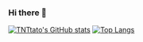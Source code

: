 ### Hi there 👋

<!--
**TNTtato/TNTtato** is a ✨ _special_ ✨ repository because its `README.md` (this file) appears on your GitHub profile.

Here are some ideas to get you started:

- 🔭 I’m currently working on ...
- 🌱 I’m currently learning ...
- 👯 I’m looking to collaborate on ...
- 🤔 I’m looking for help with ...
- 💬 Ask me about ...
- 📫 How to reach me: ...
- 😄 Pronouns: ...
- ⚡ Fun fact: ...
-->
[![TNTtato's GitHub stats](https://github-readme-stats.vercel.app/api?username=TNTtato)](https://github.com/TNTtato/github-readme-stats)
[![Top Langs](https://github-readme-stats.vercel.app/api/top-langs/?username=TNTtato&layout=compact)](https://github.com/TNTtato/github-readme-stats)

